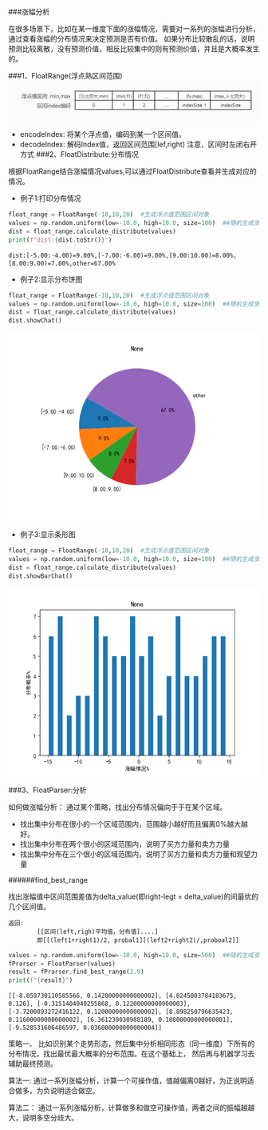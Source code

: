 ###涨幅分析

   在很多场景下，比如在某一维度下面的涨幅情况，需要对一系列的涨幅进行分析，通过查看涨幅的分布情况来决定预测是否有价值。
如果分布比较散乱的话，说明预测比较离散，没有预测价值，相反比较集中的则有预测价值，并且是大概率发生的。
   
###1、FloatRange(浮点熟区间范围)
![](imges/FloatRange.jpg)
+ encodeIndex: 将某个浮点值，编码到某一个区间值。
+ decodeIndex: 解码Index值，返回区间范围[lef,right)
注意，区间时左闭右开方式
###2、FloatDistribute:分布情况

根据FloatRange结合涨幅情况values,可以通过FloatDistribute查看并生成对应的情况。

+ 例子1:打印分布情况

```python
float_range = FloatRange(-10,10,20)  #生成浮点值范围区间对象
values = np.random.uniform(low=-10.0, high=10.0, size=100)  ##随机生成涨幅情况
dist = float_range.calculate_distribute(values)
print(f"dist:{dist.toStr()}")
```
    dist:[-5.00:-4.00)=9.00%,[-7.00:-6.00)=9.00%,[9.00:10.00)=8.00%,[8.00:9.00)=7.00%,other=67.00%
    
+ 例子2:显示分布饼图

```python
float_range = FloatRange(-10,10,20)  #生成浮点值范围区间对象
values = np.random.uniform(low=-10.0, high=10.0, size=100)  ##随机生成涨幅情况
dist = float_range.calculate_distribute(values)
dist.showChat()
```
![](imges/flaot_range_figure.png)


+ 例子3:显示条形图

```python
float_range = FloatRange(-10,10,20)  #生成浮点值范围区间对象
values = np.random.uniform(low=-10.0, high=10.0, size=100)  ##随机生成涨幅情况
dist = float_range.calculate_distribute(values)
dist.showBarChat()
```
![](imges/flaot_range_figure_bar_chart.png)

###3、FloatParser:分析

如何做涨幅分析：
    通过某个策略，找出分布情况偏向于于在某个区域。
+   找出集中分布在很小的一个区域范围内，范围越小越好而且偏离0%越大越好。
+   找出集中分布在两个很小的区域范围内，说明了买方力量和卖方力量
+   找出集中分布在三个很小的区域范围内，说明了买方力量和卖方力量和观望力量

######find_best_range

找出涨幅值中区间范围差值为delta_value(即right-legt = delta_value)的间最优的几个区间值。

    返回:
            [[区间(left,righ)平均值，分布值]....]
            即[[(left1+right1)/2, probal1][(left2+right2)/,proboal2]]

```python
values = np.random.uniform(low=-10.0, high=10.0, size=500)  ##随机生成涨幅情况
fPrarser = FloatParser(values)
result = fPrarser.find_best_range(2.0)
print(f"{result}")
```
    [[-8.059730110585566, 0.14200000000000002], [4.0245003784183675, 0.126], [-0.3151404049255868, 0.12200000000000003], [-3.7200893272416122, 0.12000000000000002], [8.898250796635423, 0.11600000000000002], [6.361230030988189, 0.10800000000000001], [-9.528531606486597, 0.036000000000000004]]
    

策略一、
比如识别某个走势形态，然后集中分析相同形态（同一维度）下所有的分布情况，找出最优最大概率的分布范围。在这个基础上，
然后再与机器学习去辅助最终预测。

算法一:
通过一系列涨幅分析，计算一个可操作值，值越偏离0越好，为正说明适合做多，为负说明适合做空。

算法二：
通过一系列涨幅分析，计算做多和做空可操作值，两者之间的振幅越越大，说明多空分歧大。









